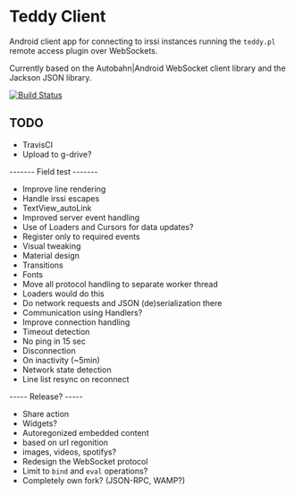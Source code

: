 Teddy Client
============

Android client app for connecting to irssi instances running the `teddy.pl` remote access plugin over WebSockets.

Currently based on the Autobahn|Android WebSocket client library and the Jackson JSON library.

[![Build Status](https://travis-ci.org/aeirola/teddy-client.svg)](https://travis-ci.org/aeirola/teddy-client)

TODO
----
- TravisCI
 - Upload to g-drive?

------- Field test -------

- Improve line rendering
 - Handle irssi escapes
 - TextView_autoLink
- Improved server event handling
 - Use of Loaders and Cursors for data updates?
 - Register only to required events
- Visual tweaking
 - Material design
 - Transitions
 - Fonts
- Move all protocol handling to separate worker thread
 - Loaders would do this
 - Do network requests and JSON (de)serialization there
 - Communication using Handlers?
- Improve connection handling
 - Timeout detection
  - No ping in 15 sec
 - Disconnection
  - On inactivity (~5min)
 - Network state detection
 - Line list resync on reconnect

----- Release? -----

- Share action
- Widgets?
- Autoregonized embedded content
 - based on url regonition
 - images, videos, spotifys?
- Redesign the WebSocket protocol
 - Limit to `bind` and `eval` operations?
 - Completely own fork? (JSON-RPC, WAMP?)